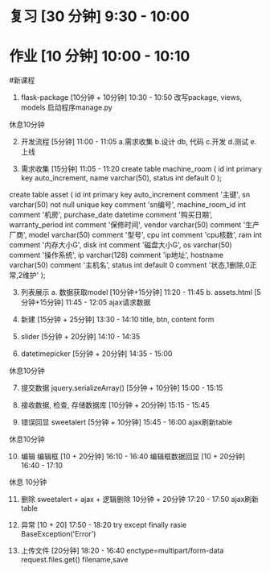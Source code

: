 # 复习 [30 分钟]  9:30 - 10:00
# 作业 [10 分钟]  10:00 - 10:10

#新课程

1. flask-package [10分钟 + 10分钟] 10:30 - 10:50
改写package, views, models
启动程序manage.py

休息10分钟

2. 开发流程 [5分钟] 11:00 - 11:05
a.需求收集
b.设计 db, 代码
c.开发
d.测试
e.上线

2. 需求收集 [15分钟] 11:05 - 11:20
create table machine_room (
    id int primary key auto_increment,
    name varchar(50),
    status int default 0
);

create table asset (
id int primary key auto_increment comment '主键',
sn varchar(50) not null unique key comment 'sn编号',
machine_room_id int comment '机房',
purchase_date datetime comment '购买日期',
warranty_period int comment '保修时间',
vendor varchar(50) comment '生产厂商',
model varchar(50) comment '型号',
cpu int comment 'cpu核数',
ram int comment '内存大小G',
disk int comment '磁盘大小G',
os varchar(50) comment '操作系统',
ip varchar(128) comment 'ip地址',
hostname varchar(50) comment '主机名',
status int default 0 comment '状态,1删除,0正常,2维护'
);

3. 列表展示
  a. 数据获取model [10分钟+15分钟] 11:20 - 11:45
  b. assets.html  [5分钟+15分钟] 11:45 - 12:05
  ajax请求数据

4. 新建   [15分钟 + 25分钟] 13:30 - 14:10
  title, btn, content
  form

5. slider [5分钟  + 20分钟] 14:10 - 14:35
6. datetimepicker [5分钟  + 20分钟] 14:35 - 15:00

休息10分钟

7. 提交数据
  jquery.serializeArray() [5分钟 + 10分钟] 15:00 - 15:15

8. 接收数据, 检查, 存储数据库 [10分钟 + 20分钟] 15:15 - 15:45

9. 错误回显
  sweetalert [5分钟 + 10分钟]  15:45 - 16:00
  ajax刷新table

休息10分钟

10. 编辑
    编辑框 [10 + 20分钟] 16:10 - 16:40
    编辑框数据回显 [10 + 20分钟] 16:40 - 17:10

休息 10分钟

11. 删除
  sweetalert + ajax + 逻辑删除 10分钟 + 20分钟  17:20 - 17:50
  ajax刷新table


12. 异常 [10 + 20] 17:50 - 18:20
      try except finally
      rasie BaseException('Error')

13. 上传文件 [20分钟] 18:20 - 16:40
      enctype=multipart/form-data
      request.files.get()
      filename,save
